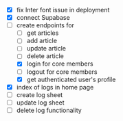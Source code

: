 - [x] fix Inter font issue in deployment
- [x] connect Supabase
- [ ] create endpoints for 
    - [ ] get articles
    - [ ] add article
    - [ ] update article
    - [ ] delete article
    - [x] login for core members
    - [ ] logout for core members
    - [x] get authenticated user's profile
- [x] index of logs in home page
- [ ] create log sheet
- [ ] update log sheet
- [ ] delete log functionality